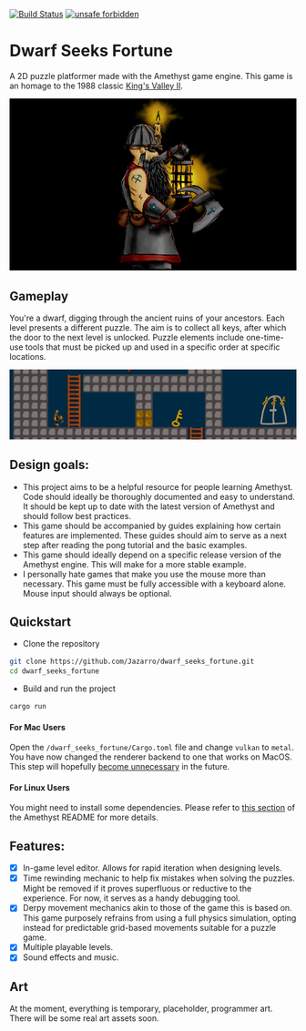 [![Build Status](https://travis-ci.org/amethyst/dwarf_seeks_fortune.svg?branch=master)](https://travis-ci.com/Jazarro/dwarf_seeks_fortune)
[![unsafe forbidden](https://img.shields.io/badge/unsafe-forbidden-success.svg)](https://github.com/rust-secure-code/safety-dance/)

# Dwarf Seeks Fortune
A 2D puzzle platformer made with the Amethyst game engine. This game is an homage to the 1988 classic [King's Valley II](https://en.wikipedia.org/wiki/King%27s_Valley_II). 

![Screenshot](docs/screenshots/art.png)

## Gameplay
You're a dwarf, digging through the ancient ruins of your ancestors. Each level presents a different puzzle. The aim is to collect all keys, after which the door to the next level is unlocked. Puzzle elements include one-time-use tools that must be picked up and used in a specific order at specific locations.

![Screenshot](docs/screenshots/gameplay.gif)

## Design goals:
- This project aims to be a helpful resource for people learning Amethyst. Code should ideally be  thoroughly documented and easy to understand. It should be kept up to date with the latest version of Amethyst and should follow best practices.
- This game should be accompanied by guides explaining how certain features are implemented. These guides should aim to serve as a next step after reading the pong tutorial and the basic examples.
- This game should ideally depend on a specific release version of the Amethyst engine. This will make for a more stable example. 
- I personally hate games that make you use the mouse more than necessary. This game must be fully accessible with a keyboard alone. Mouse input should always be optional.

## Quickstart

- Clone the repository

```bash
git clone https://github.com/Jazarro/dwarf_seeks_fortune.git
cd dwarf_seeks_fortune
```

- Build and run the project

```bash
cargo run
```

#### For Mac Users

Open the `/dwarf_seeks_fortune/Cargo.toml` file and change `vulkan` to `metal`. You have now changed the renderer backend to one that works on MacOS. This step will hopefully [become unnecessary](https://community.amethyst.rs/t/we-need-to-figure-out-a-way-to-adapt-the-features-of-the-amethyst-dependency-to-the-platform-the-game-is-being-compiled-on/1596?u=jazarro) in the future. 

#### For Linux Users

You might need to install some dependencies. Please refer to [this section](https://github.com/amethyst/amethyst#dependencies) of the Amethyst README for more details.

## Features:
- [x] In-game level editor. Allows for rapid iteration when designing levels.
- [x] Time rewinding mechanic to help fix mistakes when solving the puzzles. Might be removed if it proves superfluous or reductive to the experience. For now, it serves as a handy debugging tool.
- [x] Derpy movement mechanics akin to those of the game this is based on. This game purposely refrains from using a full physics simulation, opting instead for predictable grid-based movements suitable for a puzzle game.
- [x] Multiple playable levels.
- [x] Sound effects and music.

## Art
At the moment, everything is temporary, placeholder, programmer art. There will be some real art assets soon.